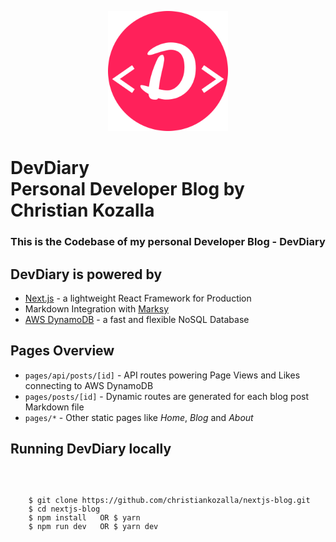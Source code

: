 <p align="center">
<img src="https://github.com/christiankozalla/nextjs-blog/blob/master/public/favicons/android-chrome-192x192.png" alt="DevDiary Icon" />
</p>

<p align="center">
<h1>DevDiary <br/>
Personal Developer Blog by Christian Kozalla</h1>
</p>

<h3>This is the Codebase of my personal Developer Blog - DevDiary</h3>

## DevDiary is powered by

- [Next.js](https://nextjs.org) - a lightweight React Framework for Production
- Markdown Integration with [Marksy](https://www.npmjs.com/package/marksy)
- [AWS DynamoDB](https://aws.amazon.com/dynamodb/) - a fast and flexible NoSQL Database

## Pages Overview

- `pages/api/posts/[id]` - API routes powering Page Views and Likes connecting to AWS DynamoDB
- `pages/posts/[id]` - Dynamic routes are generated for each blog post Markdown file
- `pages/*` - Other static pages like _Home_, _Blog_ and _About_

## Running DevDiary locally

<code>
  <pre>
    $ git clone https://github.com/christiankozalla/nextjs-blog.git
    $ cd nextjs-blog
    $ npm install   OR $ yarn
    $ npm run dev   OR $ yarn dev
  </pre>
</code>
